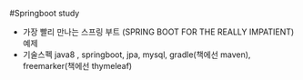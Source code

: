 #Springboot study
* 가장 빨리 만나는 스프링 부트 (SPRING BOOT FOR THE REALLY IMPATIENT) 예제
* 기술스펙 java8 , springboot, jpa, mysql, gradle(책에선 maven), freemarker(책에선 thymeleaf)